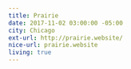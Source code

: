 ```yaml
---
title: Prairie
date: 2017-11-02 03:00:00 -05:00
city: Chicago
ext-url: http://prairie.website/
nice-url: prairie.website
living: true
---
```

